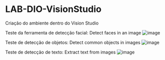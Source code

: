 # LAB-DIO-VisionStudio

Criação do ambiente dentro do Vision Studio

Teste da ferramenta de detecção facial: Detect faces in an image
![image](https://github.com/Alberto-Moura/LAB-DIO-VisionStudio/assets/124295142/07e135c0-7ccf-4760-8119-5106b0a774ed)

Teste de detecção de objetos: Detect common objects in images
![image](https://github.com/Alberto-Moura/LAB-DIO-VisionStudio/assets/124295142/1e1bf3e2-1b56-4470-ba40-3f6cf4f0f16d)

Teste de detecção de texto: Extract text from images
![image](https://github.com/Alberto-Moura/LAB-DIO-VisionStudio/assets/124295142/9eacc737-7775-4286-bbaf-73babd938f06)
